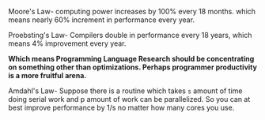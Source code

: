 Moore's Law-
computing power increases by 100% every 18 months. which means nearly 60% increment in performance every year.

Proebsting's Law-
Compilers double in performance every 18 years, which means 4% improvement every year.

**Which means Programming Language Research should be concentrating on something other than optimizations. Perhaps programmer productivity is a more fruitful arena.**

Amdahl's Law-
Suppose there is a routine which takes `s` amount of time doing serial work and p amount of work can be parallelized. So you can at best improve performance by 1/s no matter how many cores you use.

